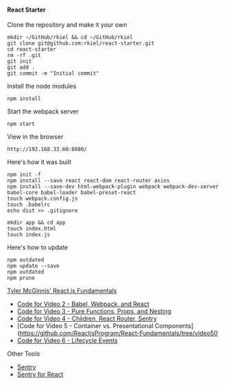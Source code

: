 #### React Starter

Clone the repository and make it your own

    mkdir ~/GitHub/rkiel && cd ~/GitHub/rkiel
    git clone git@github.com:rkiel/react-starter.git
    cd react-starter
    rm -rf .git
    git init
    git add .
    git commit -m "Initial commit"

Install the node modules

    npm install

Start the webpack server

    npm start

View in the browser

    http://192.168.33.60:8080/

Here's how it was built

    npm init -f
    npm install --save react react-dom react-router axios
    npm install --save-dev html-webpack-plugin webpack webpack-dev-server babel-core babel-loader babel-preset-react
    touch webpack.config.js
    touch .babelrc
    echo dist >> .gitignore

    mkdir app && cd app
    touch index.html
    touch index.js

Here's how to update

    npm outdated
    npm update --save
    npm outdated
    npm prune
 
 [Tyler McGinnis' React.js Fundamentals](http://www.reactjsprogram.com/)
 
* [Code for Video 2 - Babel, Webpack, and React](https://github.com/ReactjsProgram/React-Fundamentals/tree/video2)
* [Code for Video 3 - Pure Functions, Props, and Nesting](https://github.com/ReactjsProgram/React-Fundamentals/tree/video3)
* [Code for Video 4 - Children, React Router, Sentry](https://github.com/ReactjsProgram/React-Fundamentals/tree/video4)
* [Code for Video 5 - Container vs. Presentational Components](https://github.com/ReactjsProgram/React-Fundamentals/tree/video50
* [Code for Video 6 - Lifecycle Events](https://github.com/ReactjsProgram/React-Fundamentals/tree/video6)

Other Tools

* [Sentry](https://sentry.io/)
* [Sentry for React](https://docs.sentry.io/clients/javascript/integrations/react/)
